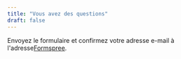 ```yaml
---
title: "Vous avez des questions"
draft: false
---
```


Envoyez le formulaire et confirmez votre adresse e-mail à l'adresse[Formspree](https://formspree.io/).
